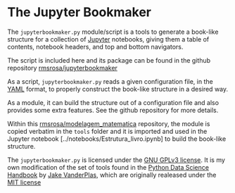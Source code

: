 # The Jupyter Bookmaker

The `jupyterbookmaker.py` module/script is a tools to generate a book-like structure for a collection of [Jupyter](https://jupyter.org/) notebooks, giving them a table of contents, notebook headers, and top and bottom navigators.

The script is included here and its package can be found in the github repository [rmsrosa/jupyterbookmaker](https://github.com/rmsrosa/jupyterbookmaker)

As a script, `jupyterbookmaker.py` reads a given configuration file, in the [YAML](https://en.wikipedia.org/wiki/YAML) format, to properly construct the book-like structure in a desired way.

As a module, it can build the structure out of a configuration file and also provides some extra features. See the github repository for more details.

Within this [rmsrosa/modelagem_matematica](https://github.com/rmsrosa/modelagem_matematica) repository, the module is copied verbatim in the `tools` folder and it is imported and used in the Jupyter notebook [../notebooks/Estrutura_livro.ipynb] to build the book-like structure.

The `jupyterbookmaker.py` is licensed under the [GNU GPLv3 license](https://www.gnu.org/licenses/gpl.html). It is my own modification of the set of tools found in the [Python Data Science Handbook](https://github.com/jakevdp/PythonDataScienceHandbook) 
by [Jake VanderPlas](http://vanderplas.com/), which are originally realeased under the [MIT license](https://opensource.org/licenses/MIT)